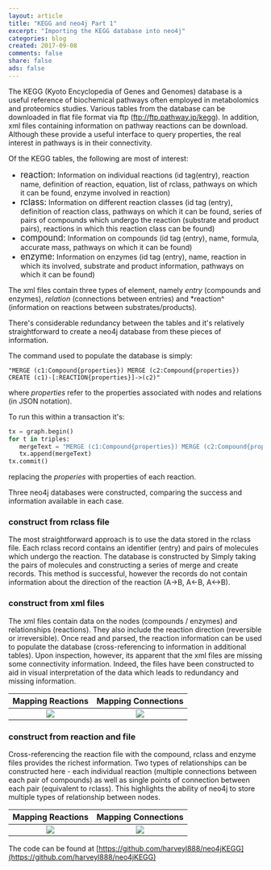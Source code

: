 ```yaml
---
layout: article
title: "KEGG and neo4j Part 1"
excerpt: "Importing the KEGG database into neo4j"
categories: blog
created: 2017-09-08
comments: false
share: false
ads: false
---
```


The KEGG (Kyoto Encyclopedia of Genes and Genomes) database is a useful reference of biochemical pathways often employed in metabolomics and proteomics studies.  Various tables from the database can be downloaded in flat file format via ftp (ftp://ftp.pathway.jp/kegg).  In addition, xml files containing information on pathway reactions can be download.  Although these provide a useful interface to query properties, the real interest in pathways is in their connectivity.  

Of the KEGG tables, the following are most of interest:

  -  <span style="font-size:larger;">reaction:</span> Information on individual reactions (id tag(entry), reaction name, definition of reaction, equation, list of rclass, pathways on which it can be found, enzyme involved in reaction)
  -  <span style="font-size:larger;">rclass:</span> Information on different reaction classes (id tag (entry), definition of reaction class, pathways on which it can be found,  series of pairs of compounds which undergo the reaction (substrate and product pairs), reactions in which this reaction class can be found)
  -  <span style="font-size:larger;">compound:</span> Information on compounds (id tag (entry), name, formula, accurate mass, pathways on which it can be found)
  -  <span style="font-size:larger;">enzyme:</span> Information on enzymes (id tag (entry), name, reaction in which its involved, substrate and product information, pathways on which it can be found)
  
The xml files contain three types of element, namely *entry* (compounds and enzymes), *relation* (connections between entries) and *reaction^ (information on reactions between substrates/products).

There's considerable redundancy between the tables and it's relatively straightforward to create a neo4j database from these pieces of information.  

The command used to populate the database is simply:
```
"MERGE (c1:Compound{properties}) MERGE (c2:Compound{properties}) CREATE (c1)-[:REACTION{properties}]->(c2)"
```
where *properties* refer to the properties associated with nodes and relations (in JSON notation).

To run this within a transaction it's:
```python
tx = graph.begin()
for t in triples:
   mergeText = "MERGE (c1:Compound{properties}) MERGE (c2:Compound{properties}) CREATE (c1)-[:REACTION{properties}]->(c2)"
   tx.append(mergeText)
tx.commit()
```
replacing the *properies* with properties of each reaction.

Three neo4j databases were constructed, comparing the success and information available in each case.

### construct from rclass file
The most straightforward approach is to use the data stored in the rclass file.  Each rclass record contains an identifier (entry) and pairs of molecules which undergo the reaction.  The database is constructed by Simply taking the pairs of molecules and constructing a series of merge and create records.
This method is successful, however the records do not contain information about the direction of the reaction (A->B, A<-B, A<->B).

### construct from xml files
The xml files contain data on the nodes (compounds / enzymes) and relationships (reactions).  They also include the reaction direction (reversible or irreversible).  Once read and parsed, the reaction information can be used to populate the database (cross-referencing to information in additional tables).
Upon inspection, however, its apparent that the xml files are missing some connectivity information.  Indeed, the files have been constructed to aid in visual interpretation of the data which leads to redundancy and missing information.

Mapping Reactions          |  Mapping Connections
:-------------------------:|:-------------------------:
![](/images/draft-images/map00760-xml-connections.png)  |  ![](/images/draft-images/map00760-xml-reactions.png)

### construct from reaction and file
Cross-referencing the reaction file with the compound, rclass and enzyme files provides the richest information.  Two types of relationships can be constructed here - each individual reaction (multiple connections between each pair of compounds) as well as single points of connection between each pair (equivalent to rclass).  This highlights the ability of neo4j to store multiple types of relationship between nodes.

Mapping Reactions          |  Mapping Connections
:-------------------------:|:-------------------------:
![](/images/draft-images/map00760-reaction-connections.png)  |  ![](/images/draft-images/map00760-reaction-reactions.png)


The code can be found at [https://github.com/harveyl888/neo4jKEGG](https://github.com/harveyl888/neo4jKEGG)
